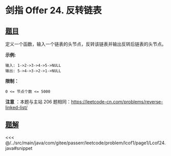# 剑指 Offer 24. 反转链表

## [题目](https://leetcode.cn/problems/fan-zhuan-lian-biao-lcof/)
定义一个函数，输入一个链表的头节点，反转该链表并输出反转后链表的头节点。

**示例:**

```
输入: 1->2->3->4->5->NULL
输出: 5->4->3->2->1->NULL
```

**限制：**

`0 <= 节点个数 <= 5000`

**注意** ：本题与主站 206 题相同：<https://leetcode-cn.com/problems/reverse-linked-list/>


## [题解](https://github.com/PasseRR/JavaLeetCode/blob/master/src/main/java/com/gitee/passerr/leetcode/problem/lcof1/page1/Lcof24.java)

<<< @/../src/main/java/com/gitee/passerr/leetcode/problem/lcof1/page1/Lcof24.java#snippet
